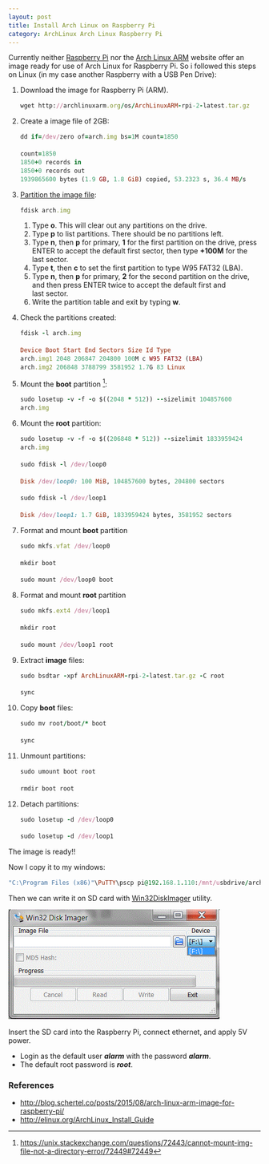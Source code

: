 ```yaml
---
layout: post
title: Install Arch Linux on Raspberry Pi
category: ArchLinux Arch Linux Raspberry Pi
---
```


Currently neither [Raspberry Pi](https://www.raspberrypi.org/) nor the
[Arch Linux ARM](http://archlinuxarm.org/) website offer an image ready
for use of Arch Linux for Raspberry Pi. So i followed this steps on
Linux (in my case another Raspberry with a USB Pen Drive):

1.  Download the image for Raspberry Pi (ARM).

    ```ruby
	wget http://archlinuxarm.org/os/ArchLinuxARM-rpi-2-latest.tar.gz
	```

2.  Create a image file of 2GB:

    ```ruby
	dd if=/dev/zero of=arch.img bs=1M count=1850

    count=1850   
    1850+0 records in   
    1850+0 records out   
    1939865600 bytes (1.9 GB, 1.8 GiB) copied, 53.2323 s, 36.4 MB/s
	```

3.  [Partition the image file]:

    ```ruby
	fdisk arch.img
	```

    1.  Type **o**. This will clear out any partitions on the drive.
    2.  Type **p** to list partitions. There should be
        no partitions left.
    3.  Type **n**, then **p** for primary, **1** for the first
        partition on the drive, press ENTER to accept the default first
        sector, then type **+100M** for the last sector.
    4.  Type **t**, then **c** to set the first partition to type W95
        FAT32 (LBA).
    5.  Type **n**, then **p** for primary, **2** for the second
        partition on the drive, and then press ENTER twice to accept the
        default first and last sector.
    6.  Write the partition table and exit by typing **w**.

4.  Check the partitions created:

    ```ruby
	fdisk -l arch.img    
	
    Device Boot Start End Sectors Size Id Type   
    arch.img1 2048 206847 204800 100M c W95 FAT32 (LBA)    
    arch.img2 206848 3788799 3581952 1.7G 83 Linux
	```

5.  Mount the **boot** partition [^1]:

    ```ruby
	sudo losetup -v -f -o $((2048 * 512)) --sizelimit 104857600
    arch.img
	```

6.  Mount the **root** partition:

    ```ruby
	sudo losetup -v -f -o $((206848 * 512)) --sizelimit 1833959424
    arch.img

    sudo fdisk -l /dev/loop0

    Disk /dev/loop0: 100 MiB, 104857600 bytes, 204800 sectors    

    sudo fdisk -l /dev/loop1    

    Disk /dev/loop1: 1.7 GiB, 1833959424 bytes, 3581952 sectors
	```

7.  Format and mount **boot** partition

    ```ruby
	sudo mkfs.vfat /dev/loop0

    mkdir boot

    sudo mount /dev/loop0 boot
	```

8.  Format and mount **root** partition

    ```ruby
	sudo mkfs.ext4 /dev/loop1

    mkdir root

    sudo mount /dev/loop1 root
	```


9.  Extract **image** files:

    ```ruby
	sudo bsdtar -xpf ArchLinuxARM-rpi-2-latest.tar.gz -C root

    sync
	```

10. Copy **boot** files:

    ```ruby   
	sudo mv root/boot/* boot   

    sync   
	```

11. Unmount partitions:

    ```ruby
	sudo umount boot root

    rmdir boot root
	```

12. Detach partitions:

    ```ruby
	sudo losetup -d /dev/loop0

    sudo losetup -d /dev/loop1
	```

The image is ready!!

Now I copy it to my windows:

```ruby
"C:\Program Files (x86)"\PuTTY\pscp pi@192.168.1.110:/mnt/usbdrive/archlinux/arch.img "C:\tmp"
```

Then we can write it on SD card with
[Win32DiskImager](https://sourceforge.net/projects/win32diskimager/)
utility.    

![](/images/Win32DiskImager.png)


Insert the SD card into the Raspberry Pi, connect ethernet, and apply 5V
power.

-   Login as the default user ***alarm*** with the password ***alarm***.
-   The default root password is ***root***.

### References 

- <http://blog.schertel.co/posts/2015/08/arch-linux-arm-image-for-raspberry-pi/>   
- <http://elinux.org/ArchLinux_Install_Guide>   

[Partition the image file]: https://archlinuxarm.org/platforms/armv8/broadcom/raspberry-pi-3
   
[^1]: <https://unix.stackexchange.com/questions/72443/cannot-mount-img-file-not-a-directory-error/72449#72449>   

